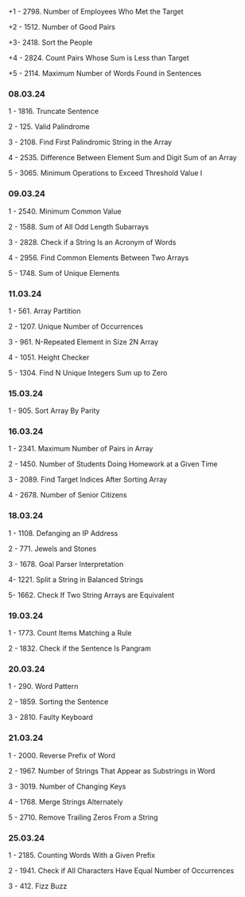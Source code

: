 
+1 - 2798. Number of Employees Who Met the Target

+2 -  1512. Number of Good Pairs

+3-  2418. Sort the People

+4 - 2824. Count Pairs Whose Sum is Less than Target

+5 - 2114. Maximum Number of Words Found in Sentences

### 08.03.24 

1 - 1816. Truncate Sentence

2 - 125. Valid Palindrome

3 - 2108. Find First Palindromic String in the Array

4 - 2535. Difference Between Element Sum and Digit Sum of an Array

5 - 3065. Minimum Operations to Exceed Threshold Value I

### 09.03.24

1 - 2540. Minimum Common Value

2 - 1588. Sum of All Odd Length Subarrays

3 - 2828. Check if a String Is an Acronym of Words

4 - 2956. Find Common Elements Between Two Arrays

5 - 1748. Sum of Unique Elements


### 11.03.24

1 - 561. Array Partition

2 - 1207. Unique Number of Occurrences

3 - 961. N-Repeated Element in Size 2N Array

4 - 1051. Height Checker

5 - 1304. Find N Unique Integers Sum up to Zero

### 15.03.24

1 - 905. Sort Array By Parity


### 16.03.24

1 - 2341. Maximum Number of Pairs in Array

2 - 1450. Number of Students Doing Homework at a Given Time

3 - 2089. Find Target Indices After Sorting Array

4 - 2678. Number of Senior Citizens


### 18.03.24

1 - 1108. Defanging an IP Address

2 - 771. Jewels and Stones

3 - 1678. Goal Parser Interpretation

4- 1221. Split a String in Balanced Strings

5- 1662. Check If Two String Arrays are Equivalent


### 19.03.24

1 - 1773. Count Items Matching a Rule

2 - 1832. Check if the Sentence Is Pangram

### 20.03.24

1 - 290. Word Pattern

2 - 1859. Sorting the Sentence

3 - 2810. Faulty Keyboard

### 21.03.24

1 - 2000. Reverse Prefix of Word

2 - 1967. Number of Strings That Appear as Substrings in Word

3 - 3019. Number of Changing Keys

4 - 1768. Merge Strings Alternately

5 - 2710. Remove Trailing Zeros From a String

### 25.03.24

1 - 2185. Counting Words With a Given Prefix

2 - 1941. Check if All Characters Have Equal Number of Occurrences

3 - 412. Fizz Buzz